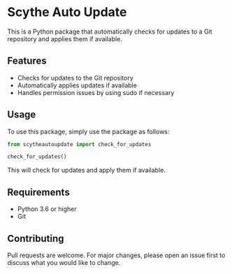# Scythe Auto Update

This is a Python package that automatically checks for updates to a Git repository and applies them if available.

## Features

- Checks for updates to the Git repository
- Automatically applies updates if available
- Handles permission issues by using sudo if necessary

## Usage

To use this package, simply use the package as follows:

```python
from scytheautoupdate import check_for_updates

check_for_updates()
```


This will check for updates and apply them if available.

## Requirements

- Python 3.6 or higher
- Git

## Contributing

Pull requests are welcome. For major changes, please open an issue first to discuss what you would like to change.
